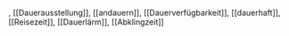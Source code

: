 , [[Dauerausstellung]], [[andauern]], [[Dauerverfügbarkeit]], [[dauerhaft]], [[Reisezeit]], [[Dauerlärm]], [[Abklingzeit]]
